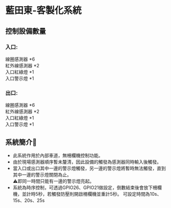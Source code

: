 # 藍田東-客製化系統
## 控制設備數量
### 入口:  
線圈感測器 *6  
紅外線感測器 *2  
入口紅綠燈 *1  
入口警示燈 *1

### 出口:  
線圈感測器 *6  
紅外線感測器 *2  
入口紅綠燈 *1  
入口警示燈 *1  

## 系統簡介📘  
* 此系統作用於內部車道，無柵欄機控制功能。  
* 由於現場感測器順序暫未釐清，因此設備的觸發為感測器同時輸入後觸發。  
* 當入口或出口其中一邊的警示燈觸發，另一邊的警示燈將暫時無法觸發，直到其中一邊的警示燈關閉為止。  
⚠️即同一時間只能有一邊的警示燈亮起。
* 系統為時序控制，可透過GPIO26、GPIO21做設定，倒數結束後會放下柵欄機，並計時5秒，若觸發防壓則開啟柵欄機並重計5秒。
可設定時間為10s、15s、20s、25s